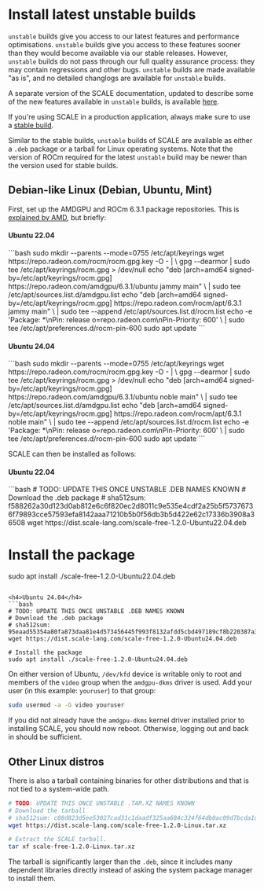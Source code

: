 # Install latest unstable builds

`unstable` builds give you access to our latest features and performance optimisations. `unstable` builds give you access to these features sooner than they would become available via our stable releases. However, `unstable` builds do not pass through our full quality assurance process: they may contain regressions and other bugs. `unstable` builds are made available "as is", and no detailed changlogs are available for `unstable` builds.

A separate version of the SCALE documentation, updated to describe some of the new features available in `unstable` builds, is available [here](https://unstable-docs.scale-lang.com/).

If you're using SCALE in a production application, always make sure to use a [stable build](https://docs.scale-lang.com/manual/how-to-install/).

Similar to the stable builds, `unstable` builds of SCALE are available as either a `.deb` package or a tarball for Linux operating systems. Note that the version of ROCm required for the latest `unstable` build may be newer than the version used for stable builds.


## Debian-like Linux (Debian, Ubuntu, Mint)

First, set up the AMDGPU and ROCm 6.3.1 package repositories. This is
[explained by AMD](https://rocm.docs.amd.com/projects/install-on-linux/en/docs-6.3.1/install/install-methods/package-manager/package-manager-ubuntu.html), but
briefly:

<h4>Ubuntu 22.04</h4>
```bash
sudo mkdir --parents --mode=0755 /etc/apt/keyrings
wget https://repo.radeon.com/rocm/rocm.gpg.key -O - | \
    gpg --dearmor | sudo tee /etc/apt/keyrings/rocm.gpg > /dev/null
echo "deb [arch=amd64 signed-by=/etc/apt/keyrings/rocm.gpg] https://repo.radeon.com/amdgpu/6.3.1/ubuntu jammy main" \
    | sudo tee /etc/apt/sources.list.d/amdgpu.list
echo "deb [arch=amd64 signed-by=/etc/apt/keyrings/rocm.gpg] https://repo.radeon.com/rocm/apt/6.3.1 jammy main" \
    | sudo tee --append /etc/apt/sources.list.d/rocm.list
echo -e 'Package: *\nPin: release o=repo.radeon.com\nPin-Priority: 600' \
    | sudo tee /etc/apt/preferences.d/rocm-pin-600
sudo apt update
```

<h4>Ubuntu 24.04</h4>
```bash
sudo mkdir --parents --mode=0755 /etc/apt/keyrings
wget https://repo.radeon.com/rocm/rocm.gpg.key -O - | \
    gpg --dearmor | sudo tee /etc/apt/keyrings/rocm.gpg > /dev/null
echo "deb [arch=amd64 signed-by=/etc/apt/keyrings/rocm.gpg] https://repo.radeon.com/amdgpu/6.3.1/ubuntu noble main" \
    | sudo tee /etc/apt/sources.list.d/amdgpu.list
echo "deb [arch=amd64 signed-by=/etc/apt/keyrings/rocm.gpg] https://repo.radeon.com/rocm/apt/6.3.1 noble main" \
    | sudo tee --append /etc/apt/sources.list.d/rocm.list
echo -e 'Package: *\nPin: release o=repo.radeon.com\nPin-Priority: 600' \
    | sudo tee /etc/apt/preferences.d/rocm-pin-600
sudo apt update
```

SCALE can then be installed as follows:

<h4>Ubuntu 22.04</h4>
```bash
# TODO: UPDATE THIS ONCE UNSTABLE .DEB NAMES KNOWN
# Download the .deb package
# sha512sum: f588262a30d123d0ab812e6c6f820ec2d8011c9e535e4cdf2a25b5f57376736f79893cce57593efa8142aaa71210b5b0f56db3b5d422e62c17336b3908a36508
wget https://dist.scale-lang.com/scale-free-1.2.0-Ubuntu22.04.deb

# Install the package
sudo apt install ./scale-free-1.2.0-Ubuntu22.04.deb
```

<h4>Ubuntu 24.04</h4>
```bash
# TODO: UPDATE THIS ONCE UNSTABLE .DEB NAMES KNOWN
# Download the .deb package
# sha512sum: 95eaad55354a80fa873daa81e4d573456445f993f8132afdd5cbd497189cf8b220387a320b045e836828c8d15dc32a57bcbcf59f161d4cdbf09abfd29da4a423
wget https://dist.scale-lang.com/scale-free-1.2.0-Ubuntu24.04.deb

# Install the package
sudo apt install ./scale-free-1.2.0-Ubuntu24.04.deb
```

On either version of Ubuntu, `/dev/kfd` device is writable only to root and members of the `video` group when the `amdgpu-dkms` driver is used. Add your user (in this example: `youruser`) to that group:

```bash
sudo usermod -a -G video youruser
```

If you did not already have the `amdgpu-dkms` kernel driver installed prior to installing SCALE, you should now reboot. Otherwise, logging out and back in should be sufficient.

## Other Linux distros

There is also a tarball containing binaries for other distributions and that is not tied to a system-wide path.

```bash
# TODO: UPDATE THIS ONCE UNSTABLE .TAR.XZ NAMES KNOWN
# Download the tarball
# sha512sum: c08d823d5ee53027cad31c1daadf325aa684c324f64db0ac09d7bcda1d7dc3aba2cc943f5224d7f5f8363e2ba495a5c910956fe79b48396bbe61a93e8b364eb8
wget https://dist.scale-lang.com/scale-free-1.2.0-Linux.tar.xz

# Extract the SCALE tarball.
tar xf scale-free-1.2.0-Linux.tar.xz
```

The tarball is significantly larger than the `.deb`, since it includes many dependent libraries directly instead of asking the system package manager to install them.
